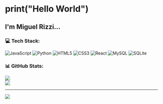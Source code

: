# print("Hello World") 

## I'm Miguel Rizzi...

### 💻 Tech Stack:
![JavaScript](https://img.shields.io/badge/javascript-%23323330.svg?style=for-the-badge&logo=javascript&logoColor=%23F7DF1E) ![Python](https://img.shields.io/badge/python-3670A0?style=for-the-badge&logo=python&logoColor=ffdd54) ![HTML5](https://img.shields.io/badge/html5-%23E34F26.svg?style=for-the-badge&logo=html5&logoColor=white) ![CSS3](https://img.shields.io/badge/css3-%231572B6.svg?style=for-the-badge&logo=css3&logoColor=white) ![React](https://img.shields.io/badge/react-%2320232a.svg?style=for-the-badge&logo=react&logoColor=%2361DAFB) ![MySQL](https://img.shields.io/badge/mysql-%2300f.svg?style=for-the-badge&logo=mysql&logoColor=white) ![SQLite](https://img.shields.io/badge/sqlite-%2307405e.svg?style=for-the-badge&logo=sqlite&logoColor=white)
### 📊 GitHub Stats:
![](https://github-readme-stats.vercel.app/api?username=MiguelRizzi&theme=dark&hide_border=false&include_all_commits=true&count_private=true)<br/>
![](https://github-readme-streak-stats.herokuapp.com/?user=MiguelRizzi&theme=dark&hide_border=false)<br/>

---
[![](https://visitcount.itsvg.in/api?id=MiguelRizzi&icon=2&color=0)](https://visitcount.itsvg.in)
